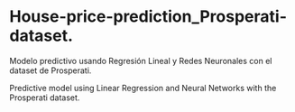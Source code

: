 # House-price-prediction_Prosperati-dataset.

Modelo predictivo usando Regresión Lineal y Redes Neuronales con el dataset de Prosperati.

Predictive model using Linear Regression and Neural Networks with the Prosperati dataset. 
